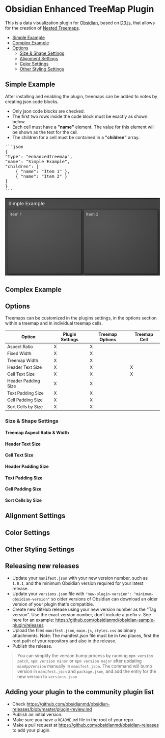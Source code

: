 # Obsidian Enhanced TreeMap Plugin

This is a data visualization plugin for [Obsidian](https://obsidian.md), based on [D3.js](https://d3js.org), that allows for the creation of [Nested Treemaps](https://observablehq.com/@d3/nested-treemap).

- [Simple Example](#simple-example)
- [Complex Example](#complex-example)
- [Options](#options)
    - [Size & Shape Settings](#size--shape-settings)
    - [Alignment Settings](#alignment-settings)
    - [Color Settings](#color-settings)
    - [Other Styling Settings](#other-styling-settings)

## Simple Example

After installing and enabling the plugin, treemaps can be added to notes by creating json code blocks.
- Only json code blocks are checked.
- The first two rows inside the code block must be exactly as shown below.
- Each cell must have a **"name"** element. The value for this element will be shown as the text for the cell.
- The children for a cell must be contained in a **"children"** array.

<pre>
```json
{
"type": "enhancedtreemap",
"name": "Simple Example",
"children": [
    { "name": "Item 1" },
    { "name": "Item 2" }
]
}
```
</pre>

![Simple Example](./images/Simple-Example.png)

## Complex Example


## Options

Treemaps can be customized in the plugins settings, in the options section within a treemap and in individual treemap cells.

| Option              | Plugin Settings | Treemap Options | Treemap Cell |
| ------------------- | --------------- | --------------- | ------------ |
| Aspect Ratio        | X               | X               |              |
| Fixed Width         | X               | X               |              |
| Treemap Width       | X               | X               |              |
| Header Text Size    | X               | X               | X            |
| Cell Text Size      | X               | X               | X            |
| Header Padding Size | X               | X               |              |
| Text Padding Size   | X               | X               |              |
| Cell Padding Size   | X               | X               |              |
| Sort Cells by Size  | X               | X               |              |


### Size & Shape Settings
#### Treemap Aspect Ratio & Width
#### Header Text Size
#### Cell Text Size
#### Header Padding Size
#### Text Padding Size
#### Cell Padding Size
#### Sort Cells by Size

## Alignment Settings

## Color Settings

## Other Styling Settings

## Releasing new releases

- Update your `manifest.json` with your new version number, such as `1.0.1`, and the minimum Obsidian version required for your latest release.
- Update your `versions.json` file with `"new-plugin-version": "minimum-obsidian-version"` so older versions of Obsidian can download an older version of your plugin that's compatible.
- Create new GitHub release using your new version number as the "Tag version". Use the exact version number, don't include a prefix `v`. See here for an example: https://github.com/obsidianmd/obsidian-sample-plugin/releases
- Upload the files `manifest.json`, `main.js`, `styles.css` as binary attachments. Note: The manifest.json file must be in two places, first the root path of your repository and also in the release.
- Publish the release.

> You can simplify the version bump process by running `npm version patch`, `npm version minor` or `npm version major` after updating `minAppVersion` manually in `manifest.json`.
> The command will bump version in `manifest.json` and `package.json`, and add the entry for the new version to `versions.json`

## Adding your plugin to the community plugin list

- Check https://github.com/obsidianmd/obsidian-releases/blob/master/plugin-review.md
- Publish an initial version.
- Make sure you have a `README.md` file in the root of your repo.
- Make a pull request at https://github.com/obsidianmd/obsidian-releases to add your plugin.

